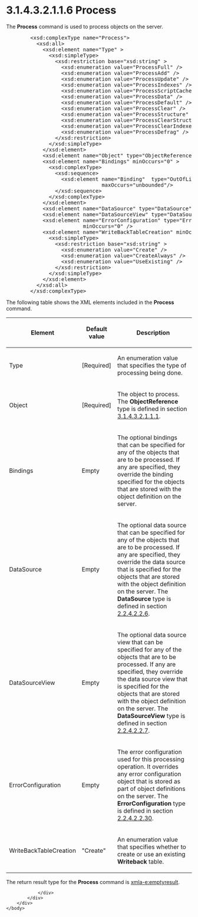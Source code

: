 <html dir="LTR" xmlns:mshelp="http://msdn.microsoft.com/mshelp" xmlns:ddue="http://ddue.schemas.microsoft.com/authoring/2003/5" xmlns:xlink="http://www.w3.org/1999/xlink" xmlns:tool="http://www.microsoft.com/tooltip">
    <head>
        <meta http-equiv="Content-Type" content="text/html; CHARSET=utf-8"></meta>
        <meta name="save" content="history"></meta>
        <title>3.1.4.3.2.1.1.6 Process</title>
        <xml>
            <mshelp:toctitle title="3.1.4.3.2.1.1.6 Process"></mshelp:toctitle>
            <mshelp:rltitle title="[MS-SSAS]: Process"></mshelp:rltitle>
            <mshelp:keyword index="A" term="7a4e14da-55b3-4606-9247-5e4407d26d9a"></mshelp:keyword>
            <mshelp:attr name="DCSext.ContentType" value="open specification"></mshelp:attr>
            <mshelp:attr name="AssetID" value="7a4e14da-55b3-4606-9247-5e4407d26d9a"></mshelp:attr>
            <mshelp:attr name="TopicType" value="kbRef"></mshelp:attr>
            <mshelp:attr name="DCSext.Title" value="[MS-SSAS]: Process" />
        </xml>
    </head>
    <body>
        <div id="header">
            <h1 class="heading">3.1.4.3.2.1.1.6 Process</h1>
        </div>
        <div id="mainSection">
            <div id="mainBody">
                <div id="allHistory" class="saveHistory"></div>
                <div id="sectionSection0" class="section" name="collapseableSection">
                    

<p>The <b>Process</b> command is used to process objects on the
server.</p>

<dl>
<dd>
<div><pre>   &lt;xsd:complexType name=&quot;Process&quot;&gt;
     &lt;xsd:all&gt;
       &lt;xsd:element name=&quot;Type&quot; &gt;
         &lt;xsd:simpleType&gt;
           &lt;xsd:restriction base=&quot;xsd:string&quot; &gt;
             &lt;xsd:enumeration value=&quot;ProcessFull&quot; /&gt;
             &lt;xsd:enumeration value=&quot;ProcessAdd&quot; /&gt;
             &lt;xsd:enumeration value=&quot;ProcessUpdate&quot; /&gt;
             &lt;xsd:enumeration value=&quot;ProcessIndexes&quot; /&gt;
             &lt;xsd:enumeration value=&quot;ProcessScriptCache&quot; /&gt;
             &lt;xsd:enumeration value=&quot;ProcessData&quot; /&gt;
             &lt;xsd:enumeration value=&quot;ProcessDefault&quot; /&gt;
             &lt;xsd:enumeration value=&quot;ProcessClear&quot; /&gt;
             &lt;xsd:enumeration value=&quot;ProcessStructure&quot; /&gt;
             &lt;xsd:enumeration value=&quot;ProcessClearStructureOnly&quot; /&gt;
             &lt;xsd:enumeration value=&quot;ProcessClearIndexes&quot; /&gt;
             &lt;xsd:enumeration value=&quot;ProcessDefrag&quot; /&gt;
           &lt;/xsd:restriction&gt;
         &lt;/xsd:simpleType&gt;
       &lt;/xsd:element&gt;
       &lt;xsd:element name=&quot;Object&quot; type=&quot;ObjectReference&quot; /&gt;
       &lt;xsd:element name=&quot;Bindings&quot; minOccurs=&quot;0&quot; &gt;
         &lt;xsd:complexType&gt;
           &lt;xsd:sequence&gt;
             &lt;xsd:element name=&quot;Binding&quot;  type=&quot;OutOfLineBinding&quot; minOccurs=&quot;0&quot;
                          maxOccurs=&quot;unbounded&quot;/&gt;
           &lt;/xsd:sequence&gt;
         &lt;/xsd:complexType&gt;
       &lt;/xsd:element&gt;
       &lt;xsd:element name=&quot;DataSource&quot; type=&quot;DataSource&quot; minOccurs=&quot;0&quot;  /&gt;
       &lt;xsd:element name=&quot;DataSourceView&quot; type=&quot;DataSourceView&quot; minOccurs=&quot;0&quot; /&gt;
       &lt;xsd:element name=&quot;ErrorConfiguration&quot; type=&quot;ErrorConfiguration&quot;
                    minOccurs=&quot;0&quot; /&gt;
       &lt;xsd:element name=&quot;WriteBackTableCreation&quot; minOccurs=&quot;0&quot; &gt;
         &lt;xsd:simpleType&gt;
           &lt;xsd:restriction base=&quot;xsd:string&quot; &gt;
             &lt;xsd:enumeration value=&quot;Create&quot; /&gt;
             &lt;xsd:enumeration value=&quot;CreateAlways&quot; /&gt;
             &lt;xsd:enumeration value=&quot;UseExisting&quot; /&gt;
           &lt;/xsd:restriction&gt;
         &lt;/xsd:simpleType&gt;
       &lt;/xsd:element&gt;
     &lt;/xsd:all&gt;
   &lt;/xsd:complexType&gt;
</pre></div>
</dd></dl>

<p>The following table shows the XML elements included in the <b>Process</b>
command.</p>

<table>
 <thead>
  <tr>
   <th>
   <p>Element</p>
   </th>
   <th>
   <p>Default value</p>
   </th>
   <th>
   <p>Description</p>
   </th>
  </tr>
 </thead>
 <tr>
  <td>
  <p>Type</p>
  </td>
  <td>
  <p>[Required]</p>
  </td>
  <td>
  <p>An enumeration value that specifies the type of
  processing being done.</p>
  </td>
 </tr>
 <tr>
  <td>
  <p>Object</p>
  </td>
  <td>
  <p>[Required]</p>
  </td>
  <td>
  <p>The object to process. The <b>ObjectReference</b> type
  is defined in section <a href="26834101-a86b-4365-8e58-d6e4a6ad377d.md">3.1.4.3.2.1.1.1</a>.</p>
  </td>
 </tr>
 <tr>
  <td>
  <p>Bindings</p>
  </td>
  <td>
  <p>Empty</p>
  </td>
  <td>
  <p>The optional bindings that can be specified for any of
  the objects that are to be processed. If any are specified, they override the
  binding specified for the objects that are stored with the object definition
  on the server.</p>
  </td>
 </tr>
 <tr>
  <td>
  <p>DataSource</p>
  </td>
  <td>
  <p>Empty</p>
  </td>
  <td>
  <p>The optional data source that can be specified for any
  of the objects that are to be processed. If any are specified, they override
  the data source that is specified for the objects that are stored with the
  object definition on the server. The <b>DataSource</b> type is defined in
  section <a href="3923a7c5-6a41-444a-ac09-a04db51cd739.md">2.2.4.2.2.6</a>.</p>
  </td>
 </tr>
 <tr>
  <td>
  <p>DataSourceView</p>
  </td>
  <td>
  <p>Empty</p>
  </td>
  <td>
  <p>The optional data source view that can be specified
  for any of the objects that are to be processed. If any are specified, they
  override the data source view that is specified for the objects that are
  stored with the object definition on the server. The <b>DataSourceView</b>
  type is defined in section <a href="31069e1b-d650-4664-b987-908589f2e7f3.md">2.2.4.2.2.7</a>.</p>
  </td>
 </tr>
 <tr>
  <td>
  <p>ErrorConfiguration</p>
  </td>
  <td>
  <p>Empty</p>
  </td>
  <td>
  <p>The error configuration used for this processing
  operation. It overrides any error configuration object that is stored as part
  of object definitions on the server. The <b>ErrorConfiguration</b> type is
  defined in section <a href="50ae7e06-d761-46d1-b7fc-d14c7e838890.md">2.2.4.2.2.30</a>.</p>
  </td>
 </tr>
 <tr>
  <td>
  <p>WriteBackTableCreation</p>
  </td>
  <td>
  <p>&quot;Create&quot;</p>
  </td>
  <td>
  <p>An enumeration value that specifies whether to create
  or use an existing <b>Writeback</b> table.</p>
  </td>
 </tr>
</table>

<p>The return result type for the <b>Process</b> command is <a href="e2751688-2c1a-479c-85b4-54bb909183aa.md">xmla-e:emptyresult</a>.</p>


                </div>
            </div>
        </div>
    </body>
</html>
